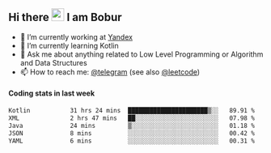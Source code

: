 ## Hi there <img src="https://media.giphy.com/media/hvRJCLFzcasrR4ia7z/giphy.gif" width="25px" height="25px"> I am Bobur

- 💼 I’m currently working at [Yandex](https://yandex.ru/)
- 🌱 I’m currently learning Kotlin
- 💬 Ask me about anything related to Low Level Programming or Algorithm and Data Structures
- 📫 How to reach me: [@telegram](https://t.me/octoant) (see also [@leetcode](https://leetcode.com/octoant/))    

#### Coding stats in last week

<!--START_SECTION:waka-->

```txt
Kotlin           31 hrs 24 mins  ██████████████████████▒░░   89.91 %
XML              2 hrs 47 mins   ██░░░░░░░░░░░░░░░░░░░░░░░   07.98 %
Java             24 mins         ▒░░░░░░░░░░░░░░░░░░░░░░░░   01.18 %
JSON             8 mins          ░░░░░░░░░░░░░░░░░░░░░░░░░   00.42 %
YAML             6 mins          ░░░░░░░░░░░░░░░░░░░░░░░░░   00.31 %
```

<!--END_SECTION:waka-->
